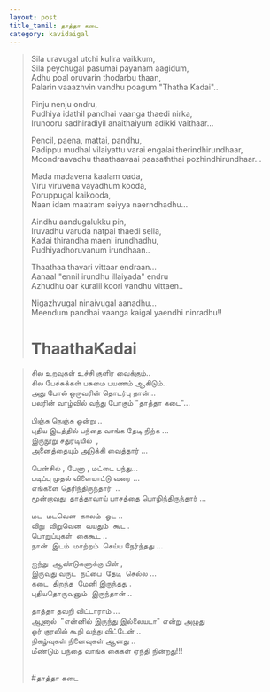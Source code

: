 ```yaml
---
layout: post
title_tamil: தாத்தா கடை
category: kavidaigal
---
```


<div id="english-poem">

> Sila uravugal utchi kulira vaikkum,
> <br> Sila peychugal pasumai payanam aagidum,
> <br> Adhu poal oruvarin thodarbu thaan,
> <br> Palarin vaaazhvin vandhu poagum "Thatha Kadai"..
>
> Pinju nenju ondru,
> <br> Pudhiya idathil pandhai vaanga thaedi nirka,
> <br> Irunooru sadhiradiyil anaithaiyum adikki vaithaar…
>
> Pencil, paena, mattai, pandhu,
> <br>Padippu mudhal vilaiyattu varai engalai therindhirundhaar,
> <br> Moondraavadhu thaathaavaai paasaththai pozhindhirundhaar…
>
> Mada madavena kaalam oada,
> <br> Viru viruvena vayadhum kooda,
> <br> Poruppugal kaikooda,
> <br> Naan idam maatram seiyya naerndhadhu…
>
> Aindhu aandugalukku pin,
> <br> Iruvadhu varuda natpai thaedi sella,
> <br> Kadai thirandha maeni irundhadhu,
> <br> Pudhiyadhoruvanum irundhaan..
>
>
>
> Thaathaa thavari vittaar endraan…
> <br> Aanaal "ennil irundhu illaiyada" endru 
> <br> Azhudhu oar kuralil koori vandhu vittaen..
>
> Nigazhvugal ninaivugal aanadhu…
> <br> Meendum pandhai vaanga kaigal yaendhi ninradhu!!
>
> # ThaathaKadai

</div>


<div id="tamil-poem">

> சில உறவுகள் உச்சி குளிர வைக்கும்..
> <br>சில பேச்சுக்கள் பசுமை பயணம் ஆகிடும்..
> <br>அது போல் ஒருவரின் தொடர்பு தான்…
> <br>பலரின் வாழ்வில் வந்து போகும் "தாத்தா கடை"…
>
> பிஞ்சு நெஞ்சு ஒன்று ..
> <br>புதிய இடத்தில் பந்தை வாங்க தேடி நிற்க …
> <br>இருநூறு சதுரடியில்  ,
> <br>அனைத்தையும் அடுக்கி வைத்தார் …
>
> பென்சில் , பேனா , மட்டை பந்து…
> <br>படிப்பு முதல் விளையாட்டு வரை …
> <br>எங்களை தெரிந்திருந்தார்  ..
> <br>மூன்றாவது  தாத்தாவாய் பாசத்தை பொழிந்திருந்தார் …
>
> மட  மடவென  காலம்  ஓட ..
> <br>விறு  விறுவென  வயதும்  கூட .
> <br>பொறுப்புகள்  கைகூட ..
> <br>நான்  இடம்  மாற்றம்  செய்ய நேர்ந்தது …
>
> ஐந்து  ஆண்டுகளுக்கு பின் ,
> <br>இருவது வருட  நட்பை  தேடி  செல்ல …
> <br>கடை  திறந்த  மேனி இருந்தது .
> <br>புதியதொருவனும்  இருந்தான் ..
>
> தாத்தா தவறி விட்டாராம் …
> <br>ஆனால்  "என்னில் இருந்து இல்லையடா" என்று அழுது
> <br>ஓர் குரலில் கூறி வந்து விட்டேன் ..
> <br>நிகழ்வுகள் நினைவுகள் ஆனது ..
> <br>மீண்டும் பந்தை வாங்க கைகள் ஏந்தி நின்றது!!!
>
> <br>#தாத்தா கடை

</div>